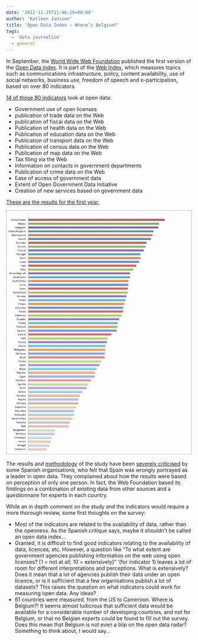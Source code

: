 ```yaml
---
date: '2012-11-25T11:46:25+00:00'
author: 'Katleen Janssen'
title: 'Open Data Index – Where’s Belgium?'
tags:
  - 'data journalism'
  - general
---
```


In September, the [World Wide Web Foundation](http://http://www.webfoundation.org/ 'World Wide Web Foundation') published the first version of the [Open Data Index](http://www.webfoundation.org/2012/09/introducing-the-open-data-index/). It is part of the [Web Index](http://www.webfoundation.org/2012/09/web-foundation-launches-the-web-index/), which measures topics such as communications infrastructure, policy, content availability, use of social networks, business use, freedom of speech and e-participation, based on over 80 indicators.

[14 of those 80 indicators](http://thewebindex.org/documents/2012-webindex-dataset#Q22) look at open data:

- Government use of open licenses
- publication of trade data on the Web
- publication of fiscal data on the Web
- Publication of health data on the Web
- Publication of education data on the Web
- Publication of transport data on the Web
- Publication of census data on the Web
- Publication of map data on the Web
- Tax filing via the Web
- Information on contacts in government departments
- Publication of crime data on the Web
- Ease of access of government data
- Extent of Open Government Data Initiative
- Creation of new services based on government data

[These are the results for the first year:](http://www.webfoundation.org/2012/09/introducing-the-open-data-index/od-index/)

[![](OD-index1-781x1024.png)](http://okfn.be/files/2012/11/OD-index1.png)

The results and [methodology](http://thewebindex.org/2012/09/2012-Web-Index-Key-Findings.pdf) of the study have been [severely criticised](http://www.access-info.org/en/open-government-data/302-spain-is-a-world-leader-in-open-data-says-who) by some Spanish organisations, who felt that Spain was wrongly portrayed as a leader in open data. They complained about how the results were based on perception of only one person. In fact, the Web Foundation based its findings on a combination of existing data from other sources and a questionnaire for experts in each country.

While an in depth comment on the study and the indicators would require a more thorough review, some first thoughts on the survey:

- Most of the indicators are related to the availability of data, rather than the openness. As the Spanish critique says, maybe it shouldn’t be called an open data index…
- Granted, it is difficult to find good indicators relating to the availability of data, licences, etc. However, a question like “To what extent are government agencies publishing information on the web using open licenses? \[1 = not at all; 10 = extensively\]” ‘(for indicator 1) leaves a lot of room for different interpretations and perceptions. What is extensively? Does it mean that a lot of agencies publish their data under an open licence, or is it sufficient that a few organisations publish a lot of datasets? This raises the question on what indicators could work for measuring open data. Any ideas?
- 61 countries were measured, from the US to Cameroon. Where is Belgium?! It seems almost ludicrous that sufficient data would be available for a considerable number of developing countries, and not for Belgium, or that no Belgian experts could be found to fill out the survey. Does this mean that Belgium is not even a blip on the open data radar? Something to think about, I would say…
